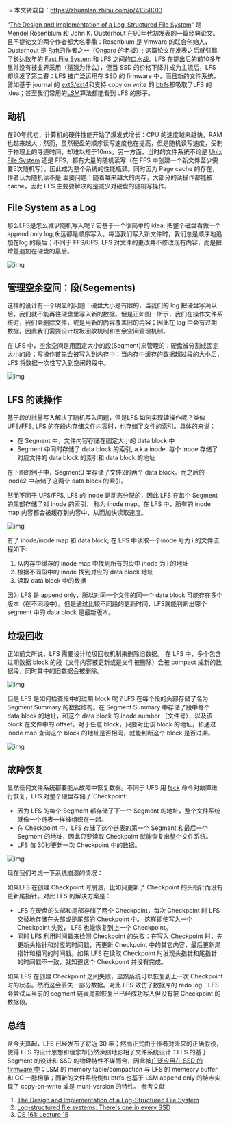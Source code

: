 
i> 本文转载自：https://zhuanlan.zhihu.com/p/41358013

“[The Design and Implementation of a Log-Structured File System](https://link.zhihu.com/?target=https%3A//people.eecs.berkeley.edu/~brewer/cs262/LFS.pdf)“ 是 Mendel Rosenblum 和 John K. Ousterhout 在90年代初发表的一篇经典论文。且不提论文的两个作者都大名鼎鼎：Rosenblum 是 Vmware 的联合创始人，Ousterhout 是 [Raft](https://link.zhihu.com/?target=https%3A//raft.github.io/raft.pdf)的作者之一（Ongaro 的老板）; 这篇论文在发表之后就引起了长达数年的 [Fast File System](https://link.zhihu.com/?target=https%3A//en.wikipedia.org/wiki/Unix_File_System) 和 LFS 之间的[口水战](https://link.zhihu.com/?target=http%3A//www.eecs.harvard.edu/~margo/cs261/paper-history/second-submission.pdf)。LFS 在提出后的前10多年里并没有被业界采用（猜猜为什么），但当 SSD 的价格下降并成为主流后，LFS 却焕发了第二春：LFS 被广泛运用在 SSD 的 firmware 中，而且新的文件系统，譬如基于 journal 的 [ext3/ext4](https://link.zhihu.com/?target=https%3A//en.wikipedia.org/wiki/Ext4)和支持 copy on write 的 [btrfs](https://link.zhihu.com/?target=https%3A//en.wikipedia.org/wiki/Btrfs)都吸取了LFS 的 idea；甚至我们常用的[LSM](https://link.zhihu.com/?target=https%3A//en.wikipedia.org/wiki/Log-structured_merge-tree)算法都能看到 LFS 的影子。
<!-- more -->
## 动机

在90年代初，计算机的硬件性能开始了爆发式增长：CPU 的速度越来越快，RAM 也越来越大；然而，虽然硬盘的顺序读写速度也在提高，但是随机读写速度，受制于物理上的寻道时间，却难以短于10ms。另一方面，当时的文件系统不论是 [Unix File System](https://link.zhihu.com/?target=https%3A//en.wikipedia.org/wiki/Unix_File_System) 还是 FFS，都有大量的随机读写（在 FFS 中创建一个新文件至少需要5次随机写），因此成为整个系统的性能瓶颈。同时因为 Page cache 的存在，作者认为随机读不是 主要问题：随着越来越大的内存，大部分的读操作都能被 cache，因此 LFS 主要要解决的是减少对硬盘的随机写操作。

## File System as a Log

那么LFS是怎么减少随机写入呢？它基于一个很简单的 idea: 把整个磁盘看做一个 append only log,永远都是顺序写入。每当我们写入新文件时，我们总是顺序地追加在log 的最后；不同于 FFS/UFS, LFS 对文件的更改并不修改现有内容，而是把增量追加在硬盘的最后。

![img](https://pic2.zhimg.com/80/v2-5a968180f6bc6c9d97617c7ce46956e9_hd.jpg)



## 管理空余空间：段(Segements)

这样的设计有一个明显的问题：硬盘大小是有限的，当我们的 log 把硬盘写满以后，我们就不能再往硬盘里写入新的数据。但是正如图一所示，我们在操作文件系统时，我们会删除文件，或是用新的内容覆盖旧的内容；因此在 log 中会有过期数据。因此我们需要设计垃圾回收机制和空余空间管理机制。

在 LFS 中，空余空间是用固定大小的段(Segment)来管理的：硬盘被分割成固定大小的段；写操作首先会被写入到内存中；当内存中缓存的数据超过段的大小后，LFS 将数据一次性写入到空闲的段中。

![img](https://pic4.zhimg.com/80/v2-9c4ecd5a9b8c32469e5377c98e7c0c5f_hd.jpg)

## LFS 的读操作

基于段的批量写入解决了随机写入问题，但是LFS 如何实现读操作呢？类似 UFS/FFS, LFS 的在段内存储文件内容时，也存储了文件的索引。具体的来说：

- 在 Segment 中，文件内容存储在固定大小的 data block 中
- Segment 中同时存储了 data block 的索引, a.k.a inode. 每个 inode 存储了对应文件的 data block 的索引和 data block 的地址

在下图的例子中，Segment0 里存储了文件2的两个 data block。而之后的 inode2 中存储了这两个 data block 的索引。

然而不同于 UFS/FFS, LFS 的 inode 是动态分配的，因此 LFS 在每个 Segment 的尾部存储了对 inode 的索引， 称为 inode map。在 LFS 中，所有的 inode map 内容都会被缓存到内容中，从而加快读取速度。


  ![img](https://pic1.zhimg.com/80/v2-e2d18cf2debe20993e1cebc73ac43bd0_hd.jpg)

有了 inode/inode map 和 data block; 在 LFS 中读取一个inode 号为 i 的文件流程如下:

1. 从内存中缓存的 inode map 中找到所有的段中 inode 为 i 的地址
2. 根据不同段中的 inode 找到对应的 data block 地址
3. 读取 data block 中的数据

因为 LFS 是 append only，所以对同一个文件的同一个 data block 可能存在多个版本（在不同段中）。但是通过比较不同段的更新时间，LFS就能判断出哪个 segment 中的 data block 是最新版本。

## 垃圾回收

正如前文所说，LFS 需要设计垃圾回收机制来删除旧数据。 在 LFS 中，多个包含过期数据 block 的段（文件内容被更新或是文件被删除）会被 compact 成新的数据段，同时其中的旧数据会被删除。

![img](https://pic4.zhimg.com/80/v2-82171bfc38138a3f6637ab1b7ba4785f_hd.jpg)

但是 LFS 是如何检查段中的过期 block 呢？LFS 在每个段的头部存储了名为 Segment Summary 的数据结构。在 Segment Summary 中存储了段中每个 data block 的地址，和这个 data block 的 inode number （文件号），以及该 block 在文件中的 offset。对于任意 block，只要对比该 block 的地址，和通过 inode map 查询这个 block 的地址是否相同，就能判断这个 block 是否过期。

![img](https://pic4.zhimg.com/80/v2-a2973b1665f092f0e47ed95bd7ca5a3f_hd.jpg)

## 故障恢复

显然任何文件系统都要能从故障中恢复数据。不同于 UFS 用 [fsck](https://link.zhihu.com/?target=https%3A//en.wikipedia.org/wiki/Fsck) 命令对故障进行恢复，LFS 对整个硬盘存储了 Checkpoint:

- 因为 LFS 的每个 Segment 都存储了下一个 Segment 的地址，整个文件系统就像一个链表一样被组织在一起。
- 在 Checkpoint 中，LFS 存储了这个链表的第一个 Segment 和最后一个 Segment 的地址，因此只要读取 Checkpoint 就能恢复出整个文件系统。
- LFS 每 30秒更新一次 Checkpoint 中的数据。

![img](https://pic2.zhimg.com/80/v2-c08804c5f9a5c8dd876103c6bfede391_hd.jpg)

现在我们考虑一下系统崩溃的情况：

如果LFS 在创建 Checkpoint 时崩溃，比如只更新了 Checkpoint 的头指针而没有更新尾指针。对此 LFS 的解决方案是：

- LFS 在硬盘的头部和尾部存储了两个 Checkpoint，每次 Checkpoint 时 LFS 交替地存储在头部或是尾部的 Checkpoint 中。 这样即使写入一个 Checkpoint 失败， LFS 也能恢复到上一个 Checkpoint。
- 同时 LFS 利用时间戳来检测 Checkpoint 的失败：在写入 Checkpoint 时，先更新头指针和对应的时间戳，再更新 Checkpoint 中的其它内容，最后更新尾指针和相同的时间戳。如果 LFS 在读取 Checkpoint 时发现头指针和尾指针的时间戳不一致，就知道这个 Checkpoint 并没有完成。

如果 LFS 在创建 Checkpoint 之间失败，显然系统可以恢复到上一次 Checkpoint 时的状态。然而这会丢失一部分数据。对此 LFS 效仿了数据库的 redo log：LFS 会尝试从当前的 segment 链表尾部恢复出已经成功写入但没有被 Checkpoint 的数据段。

## 总结

从今天算起，LFS 已经发布了将近 30 年；然而正式由于作者对未来的正确假设，使得 LFS 的设计思想和理念却仍然深刻地影相了文件系统设计：LFS 的基于 Segment 的设计和 SSD 的物理特性不谋而合，因此被[广泛应用在 SSD 的 firmware 中](https://link.zhihu.com/?target=https%3A//lwn.net/Articles/353411/)；LSM 的 memory table/compaction 与 LFS 的 memeory buffer 和 GC 一脉相承；而新的文件系统例如 btrfs 也基于 LSM append only 的特点实现了 copy-on-write 或是 multi-version 的特性。  参考文献

1. [The Design and Implementation of a Log-Structured File System](https://link.zhihu.com/?target=https%3A//people.eecs.berkeley.edu/~brewer/cs262/LFS.pdf)
2. [Log-structured file systems: There's one in every SSD](https://link.zhihu.com/?target=https%3A//lwn.net/Articles/353411/)
3. [CS 161: Lecture 15](https://link.zhihu.com/?target=http%3A//www.eecs.harvard.edu/~cs161/notes/lfs.pdf)
